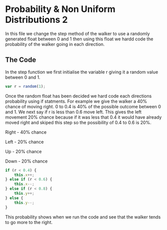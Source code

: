 # Probability & Non Uniform Distributions 2

In this file we change the step method of the walker to use a randomly generated float between 0 and 1 then using this float we hardd code the probability of the walker going in each direction.

## The Code

In the step function we first initialise the variable r giving it a random value between 0 and 1.

```js
var r = random(1);
```

Once the random float has been decided we hard code each directions probability using if statments. For example we give the walker a 40% chance of moving right. 0 to 0.4 is 40% of the possible outcome between 0 and 1. We next say if r is less than 0.6 move left. This gives the left movement 20% chance because if it was less that 0.4 it would have already moved right and skiped this step so the possibility of 0.4 to 0.6 is 20%.

Right - 40% chance

Left - 20% chance

Up - 20% chance

Down - 20% chance

```js
if (r < 0.4) {
	this.x++;
} else if (r < 0.6) {
	this.x--;
} else if (r < 0.8) {
	this.y++;
} else {
	this.y--;
}
``` 

This probability shows when we run the code and see that the walker tends to go more to the right.

